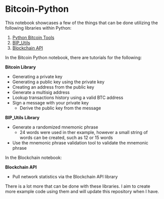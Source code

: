 # Bitcoin-Python

This notebook showcases a few of the things that can be done utilizing the following libraries within Python: 
  1. [Python Bitcoin Tools](https://pypi.org/project/bitcoin/)
  2. [BIP_Utils](https://pypi.org/project/bip-utils/)
  3. [Blockchain API](https://pypi.org/project/blockchain/)

In the Bitcoin Python notebook, there are tutorials for the following:

**Bitcoin Library**
  - Generating a private key
  - Generating a public key using the private key
  - Creating an address from the public key
  - Generate a multisig address
  - Lookup transactions history using a valid BTC address
  - Sign a message with your private key
    - Derive the public key from the message

**BIP_Utils Library**
  - Generate a randomized mnemonic phrase
    - 24 words were used in ther example, however a small string of words can be created, such as 12 or 15 words
  - Use the mnemonic phrase validation tool to validate the mnemonic phrase

In the Blockchain notebook: 

**Blockchain API**
  - Pull network statistics via the Blockchain API library
  
There is a lot more that can be done with these libraries. I aim to create more example code using them and will update this repository when I have. 

